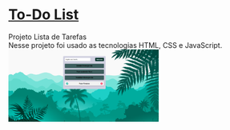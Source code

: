 # [To-Do List](https://suzimaramoura.github.io/to-do-list/)
 Projeto Lista de Tarefas <br>
 Nesse projeto foi usado as tecnologias HTML, CSS e JavaScript.<br>
 <img src="img/img-readme.png" alt="Imagem do projeto" width="300" />
